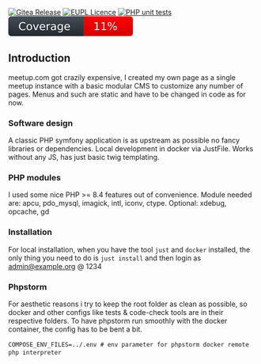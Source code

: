 
[![Gitea Release](https://img.shields.io/badge/Version-v0.5.0-31c754.svg)](https://github.com/xuedi/meetAgain/releases)
[![EUPL Licence](https://img.shields.io/badge/Licence-EUPL_v1.2-31c754.svg)](https://eupl.eu/1.2/en)
[![PHP unit tests](https://github.com/xuedi/meetAgain/actions/workflows/phpunit.yml/badge.svg)](https://github.com/xuedi/meetAgain/actions/workflows/phpunit.yml)
[![Code Coverage](https://raw.githubusercontent.com/xuedi/meetAgain/main/tests/badge/coverage.svg)](https://github.com/xuedi/meetAgain/blob/master/tests/badgeGenerator.php)

## Introduction
meetup.com got crazily expensive, I created my own page as a single meetup
instance with a basic modular CMS to customize any number of pages. Menus and
such are static and have to be changed in code as for now.


### Software design
A classic PHP symfony application is as upstream as possible no fancy libraries or
dependencies. Local development in docker via JustFile. Works without any JS, has
just basic twig templating. 


### PHP modules
I used some nice PHP >= 8.4 features out of convenience. Module needed are:
apcu, pdo_mysql, imagick, intl, iconv, ctype. Optional: xdebug, opcache, gd


### Installation
For local installation, when you have the tool `just` and `docker` installed, the only
thing you need to do is `just install` and then login as admin@example.org @ 1234


### Phpstorm
For aesthetic reasons i try to keep the root folder as clean as possible, so docker and
other configs like tests & code-check tools are in their respective folders. To have phpstorm
run smoothly with the docker container, the config has to be bent a bit.
```
COMPOSE_ENV_FILES=../.env # env parameter for phpstorm docker remote php interpreter
```

